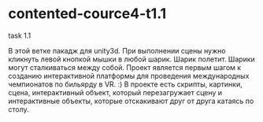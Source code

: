 # contented-cource4-t1.1
task 1.1

В этой ветке пакадж для unity3d.
При выполнении сцены нужно кликнуть левой кнопкой мышки в любой шарик. Шарик полетит. Шарики могут сталкиваться между собой. 
Проект является первым шагом к созданию интерактивной платформы для проведения международных чемпионатов по бильярду в VR. :)
В проекте есть скрипты, картинки, сцена,  интерактивный объект, который перезагружает сцену и интерактивные объекты, которые отскакивают друг от друга катаясь по столу.
